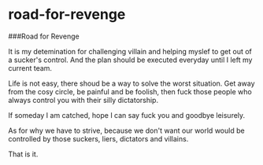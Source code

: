 # road-for-revenge
###Road for Revenge

It is my detemination for challenging villain and helping myslef to get out of a sucker's control.
And the plan should be executed everyday until I left my current team.

Life is not easy, there shoud be a way to solve the worst situation. Get away from the cosy circle, be painful and be foolish, then fuck those people who always control you with their silly dictatorship.

If someday I am catched, hope I can say fuck you and goodbye leisurely.

As for why we have to strive, because we don't want our world would be controlled by those suckers, liers, dictators and villains.

That is it.
